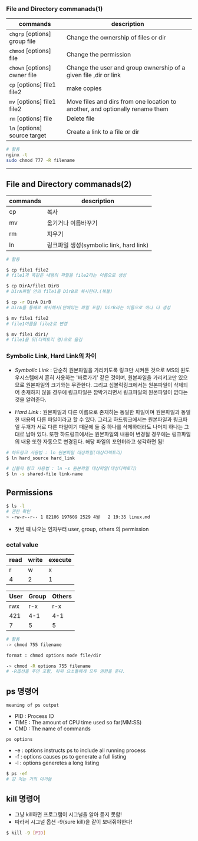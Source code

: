 ### File and Directory commanads(1)

|commands|description|
|---|---|
|`chgrp` [options] group file|Change the ownership of files or dir|
|`chmod` [options] file|Change the permission|
|`chown` [options] owner file|Change the user and group ownership of a given file ,dir or link|
|`cp` [options] file1 file2|make copies|
|`mv` [options] file1 file2|Move files and dirs from one location to another, and optionally rename them|
|`rm` [options] file|Delete file|
|`ln` [options] source target|Create a link to a file or dir|

```bash
# 활용
nginx -t
sudo chmod 777 -R filename
```

---

## File and Directory commanads(2)
|commands|description|
|---|---|
|cp|복사|
|mv|옮기거나 이름바꾸기|
|rm|지우기|
|ln|링크파일 생성(symbolic link, hard link)|

```bash
# 활용

$ cp file1 file2
# file1과 똑같은 내용의 파일을 file2라는 이름으로 생성

$ cp DirA/file1 DirB
# DirA파일 안의 file1을 DirB로 복사한다.(복붙)

$ cp -r DirA DirB
# DirA를 통째로 복사해서(안에있는 파일 포함) DirB라는 이름으로 하나 더 생성

$ mv file1 file2
# file1이름을 file2로 변경

$ mv file1 dir1/
# file1을 뒤(디렉토리 명)으로 옮김

```

### Symbolic Link, Hard Link의 차이
- *Symbolic Link* : 단순히 원본파일을 가리키도록 링크만 시켜둔 것으로 MS의 윈도우시스템에서 흔히 사용하는 '바로가기' 같은 것이며, 원본파일을 가리키고만 있으므로 원본파일의 크기와는 무관한다. 그리고 심볼릭링크에서는 원본파일이 삭제되어 존재하지 않을 경우에 링크파일은 깜박거리면서 링크파일의 원본파일이 없다는 것을 알려준다.


- *Hard Link* : 원본파일과 다른 이름으로 존재하는 동일한 파일이며 원본파일과 동일한 내용의 다른 파일이라고 할 수 있다. 그리고 하드링크에서는 원본파일과 링크파일 두개가 서로 다른 파일이기 때문에 둘 중 하나를 삭제하더라도 나머지 하나는 그대로 남아 있다. 또한 하드링크에서는 원본파일의 내용이 변경될 경우에는 링크파일의 내용 또한 자동으로 변경된다. 
해당 파일의 포인터라고 생각하면 됨!
```bash
# 하드링크 사용법 : ln 원본파일 대상파일(대상디렉토리)
$ ln hard_source hard_link 

# 심볼릭 링크 사용법 : ln -s 원본파일 대상파일(대상디렉토리)
$ ln -s shared-file link-name
```



## Permissions

```bash
$ ls -l
# 권한 확인
> -rw-r--r-- 1 82106 197609 2529 4월   2 19:35 linux.md
```
- 첫번 째 나오는 인자부터 user, group, others 의 permission

### octal value 
|read|write|execute|
|---|---|---|
|r|w|x|
|4|2|1|

|User|Group|Others|
|---|---|---|
|rwx|r-x|r-x|
|421|4-1|4-1|
|7|5|5|

```bash
# 활용
-> chmod 755 filename
```

```bash
format : chmod options mode file/dir

-> chmod -R options 755 filename
# -R옵션을 주면 포함, 하위 요소들에게 모두 권한을 준다.
```



## ps 명령어

`meaning of ps output`
- PID : Process ID
- TIME : The amount of CPU time used so far(MM:SS)
- CMD : The name of commands

`ps options`
- -e : options instructs ps to include all running process
- -f : options causes ps to generate a full listing
- -l : options generetes a long listing

```bash
$ ps -ef 
# 걍 저는 거의 이거씀
```

## kill 명령어

- 그냥 kill하면 프로그램이 시그널을 알아 듣지 못함!
- 따라서 시그널 옵션 -9(sure kill)을 같이 보내줘야한다!
```bash
$ kill -9 [PID]
```




